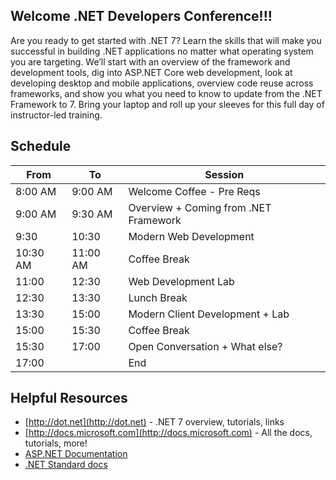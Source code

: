 ## Welcome .NET Developers Conference!!!

Are you ready to get started with .NET 7? Learn the skills that will make you successful in building .NET applications no matter what operating system you are targeting. We’ll start with an overview of the framework and development tools, dig into ASP.NET Core web development, look at developing desktop and mobile applications, overview code reuse across frameworks, and show you what you need to know to update from the .NET Framework to 7. Bring your laptop and roll up your sleeves for this full day of instructor-led training.

## Schedule

 From     | To       | Session
---------|----------|-------------------------------------------------
8:00 AM  | 9:00 AM  | Welcome Coffee - Pre Reqs
9:00 AM | 9:30 AM | Overview + Coming from .NET Framework
9:30 | 10:30 | Modern Web Development
10:30 AM | 11:00 AM | Coffee Break
11:00 | 12:30 | Web Development Lab
12:30 | 13:30 | Lunch Break
13:30 | 15:00 | Modern Client Development + Lab
15:00 | 15:30 | Coffee Break
15:30 | 17:00 | Open Conversation + What else?
17:00 | | End

## Helpful Resources
 * [http://dot.net](http://dot.net) - .NET 7 overview, tutorials, links
 * [http://docs.microsoft.com](http://docs.microsoft.com) - All the docs, tutorials, more!
 * [ASP.NET Documentation](https://docs.microsoft.com/en-us/aspnet/)
 * [.NET Standard docs](https://docs.microsoft.com/en-us/dotnet/articles/standard/library)
